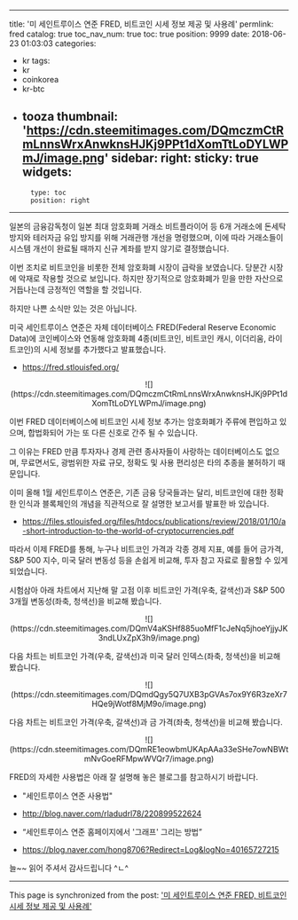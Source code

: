 
---
title: '미 세인트루이스 연준 FRED, 비트코인 시세 정보 제공 및 사용례'
permlink: fred
catalog: true
toc_nav_num: true
toc: true
position: 9999
date: 2018-06-23 01:03:03
categories:
- kr
tags:
- kr
- coinkorea
- kr-btc
- tooza
thumbnail: 'https://cdn.steemitimages.com/DQmczmCtRmLnnsWrxAnwknsHJKj9PPt1dXomTtLoDYLWPmJ/image.png'
sidebar:
    right:
        sticky: true
widgets:
    -
        type: toc
        position: right
---


일본의 금융감독청이 일본 최대 암호화폐 거래소 비트플라이어 등 6개 거래소에 돈세탁 방지와 테러자금 유입 방지를 위해 거래관행 개선을 명령했으며, 이에 따라 거래소들이 시스템 개선이 완료될 때까지 신규 계좌를 받지 않기로 결정했습니다.

이번 조치로 비트코인을 비롯한 전체 암호화폐 시장이 급락을 보였습니다.  당분간 시장에 악재로 작용할 것으로 보입니다. 하지만 장기적으로 암호화폐가 믿을 만한 자산으로 거듭나는데 긍정적인 역할을 할 것입니다. 

하지만 나쁜 소식만 있는 것은 아닙니다. 

미국 세인트루이스 연준은 자체 데이터베이스 FRED(Federal Reserve Economic Data)에 코인베이스와 연동해 암호화폐 4종(비트코인, 비트코인 캐시, 이더리움, 라이트코인)의 시세 정보를 추가했다고 발표했습니다. 

- https://fred.stlouisfed.org/

<center>
![](https://cdn.steemitimages.com/DQmczmCtRmLnnsWrxAnwknsHJKj9PPt1dXomTtLoDYLWPmJ/image.png)
</center>

이번 FRED 데이터베이스에 비트코인 시세 정보 추가는 암호화폐가 주류에 편입하고 있으며, 합법화되어 가는 또 다른 신호로 간주 될 수 있습니다. 

그 이유는 FRED 만큼 투자자나 경제 관련 종사자들이 사랑하는 데이터베이스도 없으며, 무료면서도, 광범위한 자료 규모, 정확도 및 사용 편리성은 타의 추종을 불허하기 때문입니다.

이미 올해 1월 세인트루이스 연준은, 기존 금융 당국들과는 달리, 비트코인에 대한 정확한 인식과 블록체인의 개념을 직관적으로 잘 설명한 보고서를 발표한 바 있습니다. 

- https://files.stlouisfed.org/files/htdocs/publications/review/2018/01/10/a-short-introduction-to-the-world-of-cryptocurrencies.pdf

따라서 이제 FRED를 통해, 누구나 비트코인 가격과 각종 경제 지표, 예를 들어 금가격, S&P 500 지수, 미국 달러 변동성 등을 손쉽게 비교해, 투자 참고 자료로 활용할 수 있게 되었습니다.   

시험삼아 아래 차트에서 지난해 말 고점 이후 비트코인 가격(우축, 갈색선)과 S&P 500 3개월 변동성(좌축, 청색선)을 비교해 봤습니다. 

<center>
![](https://cdn.steemitimages.com/DQmV4aKSHf885uoMfF1cJeNq5jhoeYjjyJK3ndLUxZpX3h9/image.png)
</center>

다음 차트는 비트코인 가격(우축, 갈색선)과 미국 달러 인덱스(좌축, 청색선)을 비교해 봤습니다. 

<center>
![](https://cdn.steemitimages.com/DQmdQgy5Q7UXB3pGVAs7ox9Y6R3zeXr7HQe9jWotf8MjM9o/image.png)
</center>

다음 차트는 비트코인 가격(우축, 갈색선)과 금 가격(좌축, 청색선)을 비교해 봤습니다. 

<center>
![](https://cdn.steemitimages.com/DQmRE1eowbmUKApAAa33eSHe7owNBWtmNvGoeRFMpwWVQr7/image.png)
</center>


FRED의 자세한 사용법은 아래 잘 설명해 놓은 블로그를 참고하시기 바랍니다.

- "세인트루이스 연준 사용법" 
- http://blog.naver.com/rladudrl78/220899522624

- “세인트루이스 연준 홈페이지에서 '그래프' 그리는 방법”
- https://blog.naver.com/hong8706?Redirect=Log&logNo=40165727215

늘~~ 읽어 주셔서 감사드립니다 ^ㄴ^

- - -

This page is synchronized from the post: ['미 세인트루이스 연준 FRED, 비트코인 시세 정보 제공 및 사용례'](https://steemit.com/@pius.pius/fred)
